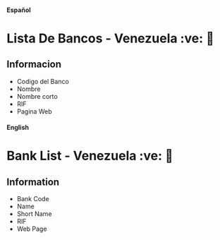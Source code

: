 #### Español
# Lista De Bancos - Venezuela :ve: :bank:

## Informacion

* Codigo del Banco
* Nombre
* Nombre corto
* RIF
* Pagina Web




#### English
# Bank List - Venezuela :ve: :bank:

## Information

* Bank Code
* Name
* Short Name
* RIF
* Web Page



